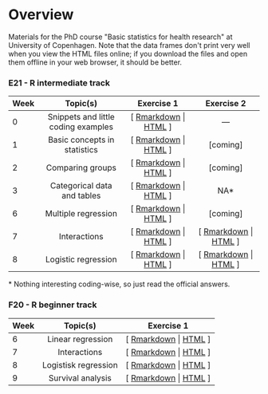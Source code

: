 # Overview
Materials for the PhD course "Basic statistics for health research" at University of Copenhagen. Note that the data frames don't print very well when you view the HTML files online; if you download the files and open them offline in your web browser, it should be better. 

### E21 - R intermediate track

| Week | Topic(s) | Exercise 1 | Exercise 2 |
|:-----|:--------:|:----------:|:----------:|
| 0 | Snippets and little coding examples | [ [Rmarkdown](F21/snippets.Rmd) \| [HTML](https://htmlpreview.github.io/?https://github.com/epi-ben/course_basic_stats/blob/master/F21/snippets.html) ] | — |
| 1 | Basic concepts in statistics | [ [Rmarkdown](F21/notebook_week_1__ex_1.Rmd) \| [HTML](https://htmlpreview.github.io/?https://github.com/epi-ben/course_basic_stats/blob/master/F21/notebook_week_1__ex_1.html) \] | \[coming\] |
| 2 | Comparing groups | [ [Rmarkdown](F21/notebook_week_2__ex_1.Rmd) \| [HTML](https://htmlpreview.github.io/?https://github.com/epi-ben/course_basic_stats/blob/master/F21/notebook_week_2__ex_1.html) \] | \[coming\] |
| 3 | Categorical data and tables | [ [Rmarkdown](F21/notebook_week_3__ex_1.Rmd) \| [HTML](https://htmlpreview.github.io/?https://github.com/epi-ben/course_basic_stats/blob/master/F21/notebook_week_3__ex_1.html) \] | NA* |
| 6 | Multiple regression | [ [Rmarkdown](F21/notebook_week_6__ex_1.Rmd) \| [HTML](https://htmlpreview.github.io/?https://github.com/epi-ben/course_basic_stats/blob/master/F21/notebook_week_6__ex_1.html) \] | \[coming\] |
| 7 | Interactions | [ [Rmarkdown](F21/notebook_week_7__ex_1.Rmd) \|  [HTML](https://htmlpreview.github.io/?https://github.com/epi-ben/course_basic_stats/blob/master/F21/notebook_week_7__ex_1.html) \] | [ [Rmarkdown](F21/notebook_week_7__ex_2.Rmd) \| [HTML](https://htmlpreview.github.io/?https://github.com/epi-ben/course_basic_stats/blob/master/F21/notebook_week_7__ex_2.html) \] |
| 8 | Logistic regression | [ [Rmarkdown](F21/notebook_week_8__ex_1.Rmd) \|  [HTML](https://htmlpreview.github.io/?https://github.com/epi-ben/course_basic_stats/blob/master/F21/notebook_week_8__ex_1.html) \] | [ [Rmarkdown](F21/notebook_week_8__ex_2.Rmd) \| [HTML](https://htmlpreview.github.io/?https://github.com/epi-ben/course_basic_stats/blob/master/F21/notebook_week_8__ex_2.html) \] |

\* Nothing interesting coding-wise, so just read the official answers.

### F20 - R beginner track
| Week | Topic(s) | Exercise 1 |
|:-----|:--------:|:----------:|
| 6 | Linear regression | [ [Rmarkdown](E20/notebook_week_6__ex_1.Rmd) \| [HTML](https://htmlpreview.github.io/?https://github.com/epi-ben/course_basic_stats/blob/master/E20/notebook_week_6__ex_1.html) \] | 
| 7 | Interactions | [ [Rmarkdown](E20/notebook_week_7__ex_1.Rmd) \| [HTML](https://htmlpreview.github.io/?https://github.com/epi-ben/course_basic_stats/blob/master/E20/notebook_week_7__ex_1.html) \] | 
| 8 | Logistisk regression | [ [Rmarkdown](E20/notebook_week_8__ex_1.Rmd) \| [HTML](https://htmlpreview.github.io/?https://github.com/epi-ben/course_basic_stats/blob/master/E20/notebook_week_8__ex_1.html) \] | 
| 9 | Survival analysis | [ [Rmarkdown](E20/notebook_week_9__ex_1.Rmd) \| [HTML](https://htmlpreview.github.io/?https://github.com/epi-ben/course_basic_stats/blob/master/E20/notebook_week_9__ex_1.html) \] | 